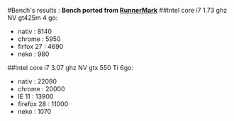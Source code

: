 #Bench's results :
__Bench ported from [RunnerMark](https://github.com/esDotDev/RunnerMark)__
##Intel core i7 1.73 ghz NV gt425m 4 go:
* nativ : 8140
* chrome : 5950
* firfox 27 : 4690
* neko : 980

##Intel core i7 3.07 ghz NV gtx 550 Ti 6go:
* nativ : 22090
* chrome : 20000
* IE 11 : 13900
* firefox 28 : 11000
* neko : 1070
